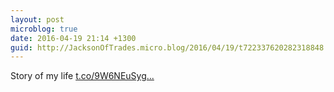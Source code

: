 ```yaml
---
layout: post
microblog: true
date: 2016-04-19 21:14 +1300
guid: http://JacksonOfTrades.micro.blog/2016/04/19/t722337620282318848.html
---
```

Story of my life [t.co/9W6NEuSyg...](https://t.co/9W6NEuSygv)
